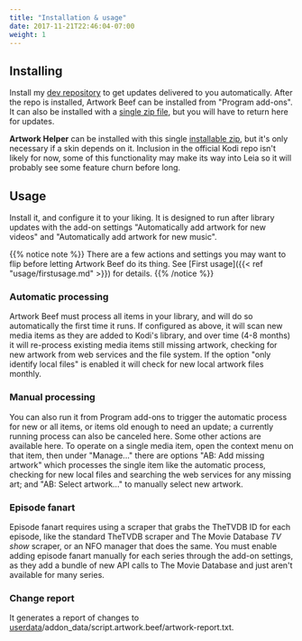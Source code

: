 ```yaml
---
title: "Installation & usage"
date: 2017-11-21T22:46:04-07:00
weight: 1
---
```


## Installing

Install my [dev repository] to get updates delivered to you automatically. After the repo is
installed, Artwork Beef can be installed from "Program add-ons". It can also
be installed with a [single zip file], but you will have to return here for updates.

**Artwork Helper** can be installed with this single [installable zip], but it's only necessary if a
skin depends on it.
Inclusion in the official Kodi repo isn't likely for now, some of this functionality may make
its way into Leia so it will probably see some feature churn before long.

[dev repository]: https://github.com/rmrector/repository.rector.stuff/raw/master/latest/repository.rector.stuff-latest.zip
[single zip file]: https://github.com/rmrector/repository.rector.stuff/raw/master/latest/script.artwork.beef-latest.zip
[installable zip]: https://github.com/rmrector/repository.rector.stuff/raw/master/latest/script.artwork.helper-latest.zip

## Usage

Install it, and configure it to your liking. It is designed to run after library updates with the
add-on settings "Automatically add artwork for new videos" and "Automatically add artwork for new music".

{{% notice note %}}
There are a few actions and settings you may want to flip before letting Artwork Beef do its thing.
See [First usage]({{< ref "usage/firstusage.md" >}}) for details.
{{% /notice %}}

### Automatic processing

Artwork Beef must process all items in your library, and will do so automatically the first
time it runs. If configured as above, it will scan new media items as they are added to Kodi's library,
and over time (4-8 months) it will re-process existing media items still missing artwork,
checking for new artwork from web services and the file system. If the option "only identify local files"
is enabled it will check for new local artwork files monthly.

### Manual processing

You can also run it from Program add-ons to trigger the automatic process for new or all items, or items old
enough to need an update; a currently running process can also be canceled here. Some other
actions are available here. To operate on a single
media item, open the context menu on that item, then under "Manage..." there are options
"AB: Add missing artwork" which processes the single item like the automatic process, checking for
new local files and searching the web services for any missing art; and "AB: Select artwork..." to
manually select new artwork.

### Episode fanart

Episode fanart requires using a scraper that grabs the TheTVDB ID for each episode, like the
standard TheTVDB scraper and The Movie Database _TV show_ scraper, or an NFO manager that does the same.
You must enable adding episode fanart manually for each series through the add-on settings, as they add a bundle of new
API calls to The Movie Database and just aren't available for many series.

### Change report

It generates a report of changes to
[userdata](http://kodi.wiki/view/Userdata)/addon_data/script.artwork.beef/artwork-report.txt.
